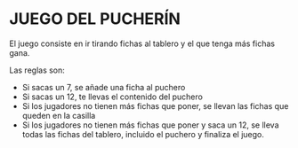 # JUEGO DEL PUCHERÍN

El juego consiste en ir tirando fichas al tablero y el que tenga más fichas gana.

Las reglas son:
  - Si sacas un 7, se añade una ficha al puchero
  - Si sacas un 12, te llevas el contenido del puchero
  - Si los jugadores no tienen más fichas que poner, se llevan las fichas que queden en la casilla
  - Si los jugadores no tienen más fichas que poner y saca un 12, se lleva todas las fichas del tablero, incluido el puchero y finaliza el juego.
